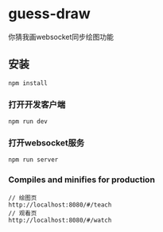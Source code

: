 # guess-draw
你猜我画websocket同步绘图功能
## 安装
```
npm install
```

### 打开开发客户端
```
npm run dev
```

### 打开websocket服务
```
npm run server
```

### Compiles and minifies for production
```
// 绘图页
http://localhost:8080/#/teach
// 观看页
http://localhost:8080/#/watch
```
